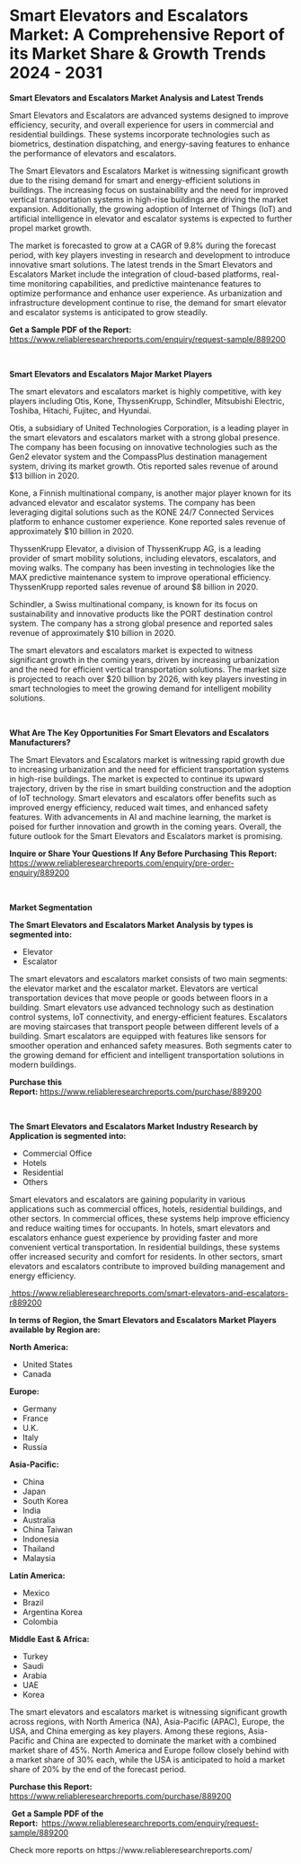 <p><h1>Smart Elevators and Escalators Market: A Comprehensive Report of its Market Share & Growth Trends 2024 - 2031</h1></p><p><strong>Smart Elevators and Escalators Market Analysis and Latest Trends</strong></p>
<p><p>Smart Elevators and Escalators are advanced systems designed to improve efficiency, security, and overall experience for users in commercial and residential buildings. These systems incorporate technologies such as biometrics, destination dispatching, and energy-saving features to enhance the performance of elevators and escalators.</p><p>The Smart Elevators and Escalators Market is witnessing significant growth due to the rising demand for smart and energy-efficient solutions in buildings. The increasing focus on sustainability and the need for improved vertical transportation systems in high-rise buildings are driving the market expansion. Additionally, the growing adoption of Internet of Things (IoT) and artificial intelligence in elevator and escalator systems is expected to further propel market growth.</p><p>The market is forecasted to grow at a CAGR of 9.8% during the forecast period, with key players investing in research and development to introduce innovative smart solutions. The latest trends in the Smart Elevators and Escalators Market include the integration of cloud-based platforms, real-time monitoring capabilities, and predictive maintenance features to optimize performance and enhance user experience. As urbanization and infrastructure development continue to rise, the demand for smart elevator and escalator systems is anticipated to grow steadily.</p></p>
<p><strong>Get a Sample PDF of the Report:&nbsp;</strong> <a href="https://www.reliableresearchreports.com/enquiry/request-sample/889200">https://www.reliableresearchreports.com/enquiry/request-sample/889200</a></p>
<p>&nbsp;</p>
<p><strong>Smart Elevators and Escalators Major Market Players</strong></p>
<p><p>The smart elevators and escalators market is highly competitive, with key players including Otis, Kone, ThyssenKrupp, Schindler, Mitsubishi Electric, Toshiba, Hitachi, Fujitec, and Hyundai. </p><p>Otis, a subsidiary of United Technologies Corporation, is a leading player in the smart elevators and escalators market with a strong global presence. The company has been focusing on innovative technologies such as the Gen2 elevator system and the CompassPlus destination management system, driving its market growth. Otis reported sales revenue of around $13 billion in 2020.</p><p>Kone, a Finnish multinational company, is another major player known for its advanced elevator and escalator systems. The company has been leveraging digital solutions such as the KONE 24/7 Connected Services platform to enhance customer experience. Kone reported sales revenue of approximately $10 billion in 2020.</p><p>ThyssenKrupp Elevator, a division of ThyssenKrupp AG, is a leading provider of smart mobility solutions, including elevators, escalators, and moving walks. The company has been investing in technologies like the MAX predictive maintenance system to improve operational efficiency. ThyssenKrupp reported sales revenue of around $8 billion in 2020.</p><p>Schindler, a Swiss multinational company, is known for its focus on sustainability and innovative products like the PORT destination control system. The company has a strong global presence and reported sales revenue of approximately $10 billion in 2020.</p><p>The smart elevators and escalators market is expected to witness significant growth in the coming years, driven by increasing urbanization and the need for efficient vertical transportation solutions. The market size is projected to reach over $20 billion by 2026, with key players investing in smart technologies to meet the growing demand for intelligent mobility solutions.</p></p>
<p>&nbsp;</p>
<p><strong>What Are The Key Opportunities For Smart Elevators and Escalators Manufacturers?</strong></p>
<p><p>The Smart Elevators and Escalators market is witnessing rapid growth due to increasing urbanization and the need for efficient transportation systems in high-rise buildings. The market is expected to continue its upward trajectory, driven by the rise in smart building construction and the adoption of IoT technology. Smart elevators and escalators offer benefits such as improved energy efficiency, reduced wait times, and enhanced safety features. With advancements in AI and machine learning, the market is poised for further innovation and growth in the coming years. Overall, the future outlook for the Smart Elevators and Escalators market is promising.</p></p>
<p><strong>Inquire or Share Your Questions If Any Before Purchasing This Report:</strong> <a href="https://www.reliableresearchreports.com/enquiry/pre-order-enquiry/889200">https://www.reliableresearchreports.com/enquiry/pre-order-enquiry/889200</a></p>
<p>&nbsp;</p>
<p><strong>Market Segmentation</strong></p>
<p><strong>The Smart Elevators and Escalators Market Analysis by types is segmented into:</strong></p>
<p><ul><li>Elevator</li><li>Escalator</li></ul></p>
<p><p>The smart elevators and escalators market consists of two main segments: the elevator market and the escalator market. Elevators are vertical transportation devices that move people or goods between floors in a building. Smart elevators use advanced technology such as destination control systems, IoT connectivity, and energy-efficient features. Escalators are moving staircases that transport people between different levels of a building. Smart escalators are equipped with features like sensors for smoother operation and enhanced safety measures. Both segments cater to the growing demand for efficient and intelligent transportation solutions in modern buildings.</p></p>
<p><strong>Purchase this Report:&nbsp;</strong><a href="https://www.reliableresearchreports.com/purchase/889200">https://www.reliableresearchreports.com/purchase/889200</a></p>
<p>&nbsp;</p>
<p><strong>The Smart Elevators and Escalators Market Industry Research by Application is segmented into:</strong></p>
<p><ul><li>Commercial Office</li><li>Hotels</li><li>Residential</li><li>Others</li></ul></p>
<p><p>Smart elevators and escalators are gaining popularity in various applications such as commercial offices, hotels, residential buildings, and other sectors. In commercial offices, these systems help improve efficiency and reduce waiting times for occupants. In hotels, smart elevators and escalators enhance guest experience by providing faster and more convenient vertical transportation. In residential buildings, these systems offer increased security and comfort for residents. In other sectors, smart elevators and escalators contribute to improved building management and energy efficiency.</p></p>
<p><a href="https://www.reliableresearchreports.com/smart-elevators-and-escalators-r889200">&nbsp;https://www.reliableresearchreports.com/smart-elevators-and-escalators-r889200</a></p>
<p><strong>In terms of Region, the Smart Elevators and Escalators Market Players available by Region are:</strong></p>
<p>
    <p> <strong> North America: </strong>
        <ul>
            <li>United States</li>
            <li>Canada</li>
        </ul>
        </p> 
    <p> <strong> Europe: </strong>
        <ul>
            <li>Germany</li>
            <li>France</li>
            <li>U.K.</li>
            <li>Italy</li>
            <li>Russia</li>
        </ul>
        </p> 
    <p> <strong> Asia-Pacific: </strong>
        <ul>
            <li>China</li>
            <li>Japan</li>
            <li>South Korea</li>
            <li>India</li>
            <li>Australia</li>
            <li>China Taiwan</li>
            <li>Indonesia</li>
            <li>Thailand</li>
            <li>Malaysia</li>
        </ul>
        </p> 
    <p> <strong> Latin America: </strong>
        <ul>
            <li>Mexico</li>
            <li>Brazil</li>
            <li>Argentina Korea</li>
            <li>Colombia</li>
        </ul>
        </p> 
    <p> <strong> Middle East & Africa: </strong>
        <ul>
            <li>Turkey</li>
            <li>Saudi</li>
            <li>Arabia</li>
            <li>UAE</li>
            <li>Korea</li>
        </ul>
    </p>
    </p>
<p><p>The smart elevators and escalators market is witnessing significant growth across regions, with North America (NA), Asia-Pacific (APAC), Europe, the USA, and China emerging as key players. Among these regions, Asia-Pacific and China are expected to dominate the market with a combined market share of 45%. North America and Europe follow closely behind with a market share of 30% each, while the USA is anticipated to hold a market share of 20% by the end of the forecast period.</p></p>
<p><strong>Purchase this Report: </strong><a href="https://www.reliableresearchreports.com/purchase/889200">https://www.reliableresearchreports.com/purchase/889200</a></p>
<p>&nbsp;<strong>Get a Sample PDF of the Report:&nbsp;&nbsp;</strong><a href="https://www.reliableresearchreports.com/enquiry/request-sample/889200">https://www.reliableresearchreports.com/enquiry/request-sample/889200</a></p>
<p><strong></strong></p>
<p>Check more reports on https://www.reliableresearchreports.com/</p>